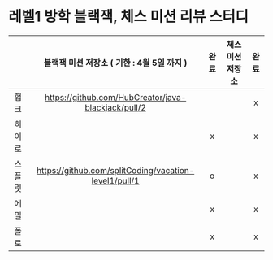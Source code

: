 # 레벨1 방학 블랙잭, 체스 미션 리뷰 스터디


|  | 블랙잭 미션 저장소 ( 기한 : 4월 5일 까지 )| 완료 | 체스 미션 저장소 | 완료 |
| :-----: | :-------------: | :-------: | :-------: | :---------: |
| 헙크      |https://github.com/HubCreator/java-blackjack/pull/2|| |x|
| 히이로    |  |x| |x|
| 스플릿    |https://github.com/splitCoding/vacation-level1/pull/1|o| |x|
| 에밀      |  |x| |x|
| 폴로      |  |x| |x|
